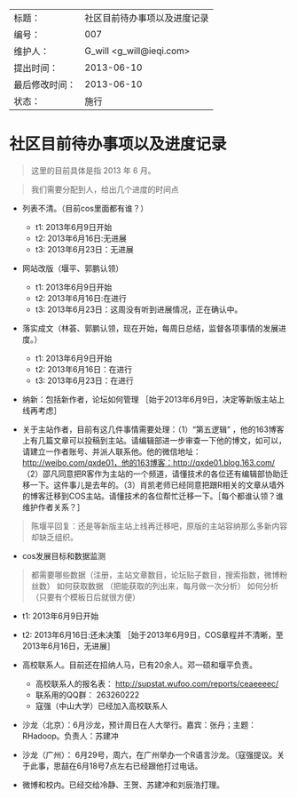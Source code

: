 <table>
    <tr>
        <td>标题：</td>
        <td>社区目前待办事项以及进度记录</td>
    </tr>
    <tr>
        <td>编号：</td>
        <td>007</td>
    </tr>
    <tr>
        <td>维护人：</td>
        <td>G_will &lt;g_will@ieqi.com&gt;</td>
    </tr>
    <tr>
        <td>提出时间：</td>
        <td> 2013-06-10 </td>
    </tr>
    <tr>
        <td>最后修改时间：</td>
        <td> 2013-06-10 </td>
    </tr>
    <tr>
        <td>状态：</td>
        <td>施行</td>
    </tr> 
</table>

# 社区目前待办事项以及进度记录

> 这里的目前具体是指 2013 年 6 月。

> 我们需要分配到人，给出几个进度的时间点

- 列表不清。（目前cos里面都有谁？）
 

  - t1: 2013年6月9日开始
  - t2: 2013年6月16日:无进展
  - t3: 2013年6月23日：无进展
  
- 网站改版（堰平、郭鹏认领）
  - t1: 2013年6月9日开始
  - t2: 2013年6月16日:在进行
  - t3: 2013年6月23日：这周没有听到进展情况，正在确认中。

- 落实成文（林荟、郭鹏认领，现在开始，每周日总结，监督各项事情的发展进度。）
   - t1: 2013年6月9日开始
   - t2: 2013年6月16日：在进行
   - t3: 2013年6月23日：在进行
   
- 纳新：包括新作者，论坛如何管理 ［始于2013年6月9日，决定等新版主站上线再考虑］

- 关于主站作者，目前有这几件事情需要处理：（1）“第五逻辑” ，他的163博客上有几篇文章可以投稿到主站。请编辑部进一步审查一下他的博文，如可以，请建立一作者账号、并派人联系他。他的微信地址：http://weibo.com/qxde01，他的163博客：http://qxde01.blog.163.com/ （2）邵凡同意把R客作为主站的一个频道，请懂技术的各位还有编辑部协助迁移一下。这件事儿是去年的。（3）肖凯老师已经同意把跟R相关的文章从墙外的博客迁移到COS主站。请懂技术的各位帮忙迁移一下。［每个都谁认领？谁维护作者关系？］

> 陈堰平回复：还是等新版主站上线再迁移吧，原版的主站容纳那么多新内容却缺乏组织。

- cos发展目标和数据监测 
> 都需要哪些数据（注册，主站文章数目，论坛贴子数目，搜索指数，微博粉丝数） 
> 如何获取数据 （把能获取的列出来，每月做一次分析）
> 如何分析（只要有个模板日后就很方便）
 - t1: 2013年6月9日开始
 - t2: 2013年6月16日:还未决策
  ［始于2013年6月9日，COS章程并不清晰，至2013年6月16日，无进展］
 
- 高校联系人。目前还在招纳人马，已有20余人。邓一硕和堰平负责。
    - 高校联系人的报名表： http://supstat.wufoo.com/reports/ceaeeeec/
    - 联系用的QQ群： 263260222
    - 寇强（中山大学）已经加入高校联系人
- 沙龙（北京）：6月沙龙，预计周日在人大举行。嘉宾：张丹；主题：RHadoop。负责人：苏建冲
- 沙龙（广州）： 6月29号，周六，在广州举办一个R语言沙龙。（寇强提议。关于此事，思喆在6月18号7点左右已经跟他打过电话。

- 微博和校内。已经交给冷静、王贺、苏建冲和刘辰浩打理。
